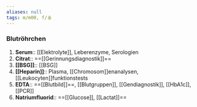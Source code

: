 ```yaml
---
aliases: null
tags: m/m00, f/🩸
---
```

### Blutröhrchen
1. **Serum**:: [[Elektrolyte]], Leberenzyme, Serologien
2. **Citrat**:: ==[[Gerinnungsdiagnostik]]==
3. **[[BSG]]**:: [[BSG]]
4. **[[Heparin]]**:: Plasma, [[Chromosom]]enanalysen, [[Leukocyten]]funktionstests
5. **EDTA**:: ==[[Blutbild]]==, [[Blutgruppen]], [[Gendiagnostik]], [[HbA1c]], [[PCR]]
6. **Natriumfluorid**:: ==[[Glucose]], [[Lactat]]==
